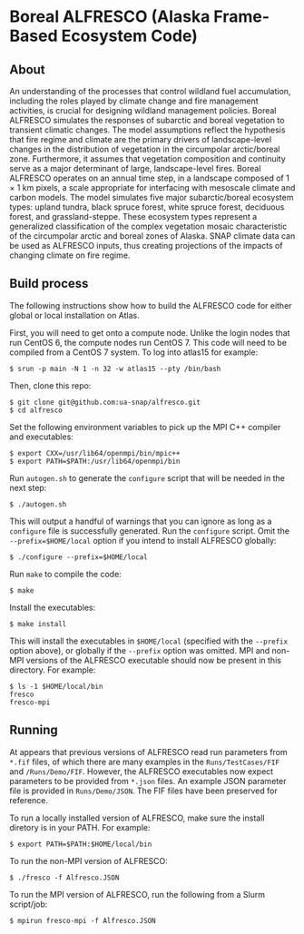 # Boreal ALFRESCO (Alaska Frame-Based Ecosystem Code)

## About

An understanding of the processes that control wildland fuel accumulation, including the roles played by climate change and fire management activities, is crucial for designing wildland management policies. Boreal ALFRESCO simulates the responses of subarctic and boreal vegetation to transient climatic changes. The model assumptions reflect the hypothesis that fire regime and climate are the primary drivers of landscape-level changes in the distribution of vegetation in the circumpolar arctic/boreal zone. Furthermore, it assumes that vegetation composition and continuity serve as a major determinant of large, landscape-level fires. Boreal ALFRESCO operates on an annual time step, in a landscape composed of 1 × 1 km pixels, a scale appropriate for interfacing with mesoscale climate and carbon models. The model simulates five major subarctic/boreal ecosystem types: upland tundra, black spruce forest, white spruce forest, deciduous forest, and grassland-steppe. These ecosystem types represent a generalized classification of the complex vegetation mosaic characteristic of the circumpolar arctic and boreal zones of Alaska. SNAP climate data can be used as ALFRESCO inputs, thus creating projections of the impacts of changing climate on fire regime. 

## Build process

The following instructions show how to build the ALFRESCO code for either global or local installation on Atlas.

First, you will need to get onto a compute node. Unlike the login nodes that run CentOS 6, the compute nodes run
CentOS 7. This code will need to be compiled from a CentOS 7 system. To log into atlas15 for example:

```
$ srun -p main -N 1 -n 32 -w atlas15 --pty /bin/bash
```

Then, clone this repo:

```
$ git clone git@github.com:ua-snap/alfresco.git
$ cd alfresco
```

Set the following environment variables to pick up the MPI C++ compiler and executables:

```
$ export CXX=/usr/lib64/openmpi/bin/mpic++
$ export PATH=$PATH:/usr/lib64/openmpi/bin
```

Run `autogen.sh` to generate the `configure` script that will be needed in the next step:

```
$ ./autogen.sh
```

This will output a handful of warnings that you can ignore as long as a `configure` file is successfully generated. Run the `configure` script. Omit the `--prefix=$HOME/local` option if you intend to install ALFRESCO globally:

```
$ ./configure --prefix=$HOME/local
```

Run `make` to compile the code:

```
$ make
```

Install the executables:

```
$ make install
```

This will install the executables in `$HOME/local` (specified with the `--prefix` option above), or globally if the `--prefix` option was omitted. MPI and non-MPI versions of the ALFRESCO executable should now be present in this directory. For example:

```
$ ls -1 $HOME/local/bin
fresco
fresco-mpi
```

## Running

At appears that previous versions of ALFRESCO read run parameters from `*.fif` files, of which there are many examples in the `Runs/TestCases/FIF` and `/Runs/Demo/FIF`. However, the ALFRESCO executables now expect parameters to be provided from `*.json` files. An example JSON parameter file is provided in `Runs/Demo/JSON`. The FIF files have been preserved for reference.


To run a locally installed version of ALFRESCO, make sure the install diretory is in your PATH. For example:

```
$ export PATH=$PATH:$HOME/local/bin
```

To run the non-MPI version of ALFRESCO:

```
$ ./fresco -f Alfresco.JSON
```

To run the MPI version of ALFRESCO, run the following from a Slurm script/job:

```
$ mpirun fresco-mpi -f Alfresco.JSON
```